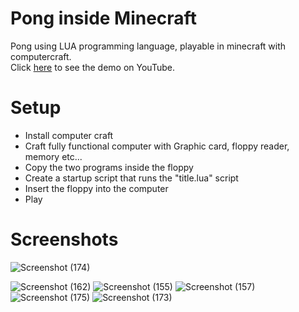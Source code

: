 # Pong inside Minecraft
Pong using LUA programming language, playable in minecraft with computercraft. <br>
Click [here](https://www.youtube.com/watch?v=9L8DC1-4IbQ&t=81s&ab_channel=Idostuff) to see the demo on YouTube.
# Setup
- Install computer craft
- Craft fully functional computer with Graphic card, floppy reader, memory etc...
- Copy the two programs inside the floppy
- Create a startup script that runs the "title.lua" script
- Insert the floppy into the computer
- Play
# Screenshots
![Screenshot (174)](https://user-images.githubusercontent.com/75626033/217109922-f0da36ef-13bb-4b3f-9b6e-c700a1dd4969.png)

![Screenshot (162)](https://user-images.githubusercontent.com/75626033/217107867-4e617d94-aaf8-4d62-8b02-f68f0a6226ea.png)
![Screenshot (155)](https://user-images.githubusercontent.com/75626033/217107912-80d3acf8-cfdd-419d-8cee-75885fb94cee.png)
![Screenshot (157)](https://user-images.githubusercontent.com/75626033/217107919-a21af56f-7a81-4184-9b3e-5251a4ad8dcb.png)
![Screenshot (175)](https://user-images.githubusercontent.com/75626033/217109930-8a49bd85-9350-4664-b40a-2838efaaa799.png)
![Screenshot (173)](https://user-images.githubusercontent.com/75626033/217109931-4b6a3c6f-bb4d-4899-89c7-1d5324ac8531.png)


